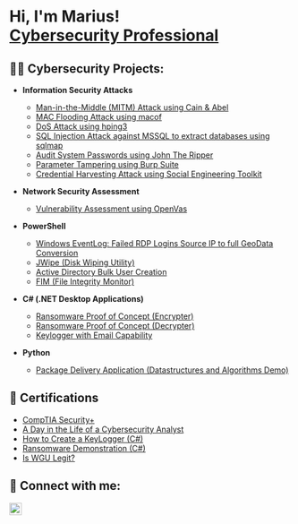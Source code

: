 <h1>Hi, I'm Marius! <br/><a href="https://www.linkedin.com/in/mariusstaimez/" target="_blank">Cybersecurity Professional</a></h1>

<h2>👨‍💻 Cybersecurity Projects:</h2>

- <b>Information Security Attacks</b>
  - <a href="https://github.com/Marius-hubb/MITM-Attack" target="_blank">Man-in-the-Middle (MITM) Attack using Cain & Abel</a>
  - <a href="https://github.com/Marius-hubb/MAC-Flooding-Attack" target="_blank">MAC Flooding Attack using macof</a>
  - <a href="https://github.com/Marius-hubb/DoS-Attack" target="_blank">DoS Attack using hping3</a>
  - <a href="https://github.com/Marius-hubb/SQL-Injection-Attack" target="_blank">SQL Injection Attack against MSSQL to extract databases using sqlmap</a>
  - <a href="https://github.com/Marius-hubb/John-the-Ripper" target="_blank">Audit System Passwords using John The Ripper</a>
  - <a href="https://github.com/Marius-hubb/Burp-Suite" target="_blank">Parameter Tampering using Burp Suite</a>
  - <a href="https://github.com/Marius-hubb/Social-Engineering-Toolkit" target="_blank">Credential Harvesting Attack using Social Engineering Toolkit</a>


- <b>Network Security Assessment</b>
  - <a href="https://github.com/joshmadakor1/4chan-Image-Analysis-Middleware-C964" target="_blank">Vulnerability Assessment using OpenVas</a> <b></b>

- <b>PowerShell</b>
  - <a href="https://github.com/joshmadakor1/Sentinel-Lab" target="_blank">Windows EventLog: Failed RDP Logins Source IP to full GeoData Conversion</a>
  - <a href="https://github.com/joshmadakor1/Jwipe.PowerShell" target="_blank">JWipe (Disk Wiping Utility)</a>
  - <a href="https://github.com/joshmadakor1/AD_PS" target="_blank">Active Directory Bulk User Creation</a>
  - <a href="https://github.com/joshmadakor1/PowerShell-Integrity-FIM" target="_blank">FIM (File Integrity Monitor)</a>

- <b>C# (.NET Desktop Applications)</b>
  - <a href="https://github.com/joshmadakor1/EncrypterPOC" target="_blank">Ransomware Proof of Concept (Encrypter)</a>
  - <a href="https://github.com/joshmadakor1/DecrypterPOC" target="_blank">Ransomware Proof of Concept (Decrypter)</a>
  - <a href="https://github.com/joshmadakor1/Key-Logger-With-Email" target="_blank">Keylogger with Email Capability</a>

- <b>Python</b>
  - <a href="https://github.com/joshmadakor1/Package-Delivery-Pathfinding-Algorithm" target="_blank">Package Delivery Application (Datastructures and Algorithms Demo)</a>

<h2>📄 Certifications</h2>

- <a href="https://www.credly.com/badges/c90e5e19-85ea-483d-8319-b0982b0d5294/linked_in_profile" target="_blank">CompTIA Security+</a>
- <a href="https://www.youtube.com/watch?v=uHy3oM7NnoU" target="_blank">A Day in the Life of a Cybersecurity Analyst</a>
- <a href="https://www.youtube.com/watch?v=N-L9hklSlNk" target="_blank">How to Create a KeyLogger (C#)</a>
- <a href="https://www.youtube.com/watch?v=OfvdQeh79s0" target="_blank">Ransomware Demonstration (C#)</a>
- <a href="https://www.youtube.com/watch?v=E2MwRWxDBkA" target="_blank">Is WGU Legit?</a>

<h2>🤝 Connect with me:</h2>

<a href="https://linkedin.com/in/mariusstaimez" target="_blank">
  <img align="left" alt="JoshMadakor | LinkedIn" width="22px" src="https://cdn.jsdelivr.net/npm/simple-icons@v3/icons/linkedin.svg" />
</a>

<!--
**joshmadakor1/joshmadakor1** is a ✨ _special_ ✨ repository because its `README.md` (this file) appears on your GitHub profile.

Here are some ideas to get you started:

- 🌟 I’m currently working on ...
- 🌱 I’m currently learning ...
- 👯 I’m looking to collaborate on ...
- 🧐 I’m looking for help with ...
- 💬 Ask me about ...
- 📧 How to reach me: ...
- 😄 Pronouns: ...
- ⚡ Fun fact: ...
-->
